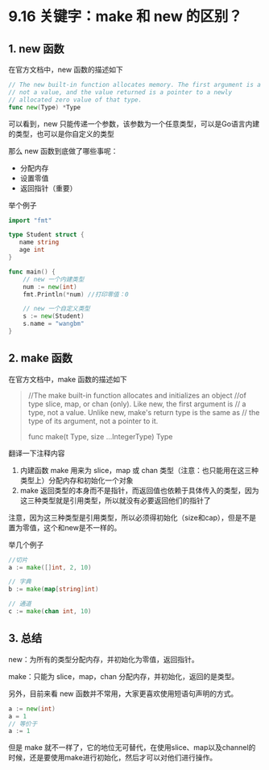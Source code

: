 # 9.16 关键字：make 和 new 的区别？

## 1. new  函数

在官方文档中，new 函数的描述如下 

```go
// The new built-in function allocates memory. The first argument is a type,
// not a value, and the value returned is a pointer to a newly
// allocated zero value of that type.
func new(Type) *Type
```

可以看到，new 只能传递一个参数，该参数为一个任意类型，可以是Go语言内建的类型，也可以是你自定义的类型

那么 new 函数到底做了哪些事呢：

- 分配内存
- 设置零值
- 返回指针（重要）



举个例子

```go
import "fmt"

type Student struct {
   name string
   age int
}

func main() {
    // new 一个内建类型
	num := new(int)
	fmt.Println(*num) //打印零值：0

    // new 一个自定义类型
    s := new(Student)
    s.name = "wangbm"
}
```



## 2. make 函数

在官方文档中，make 函数的描述如下

>//The make built-in function allocates and initializes an object
>//of type slice, map, or chan (only). Like new, the first argument is
>// a type, not a value. Unlike new, make's return type is the same as
>// the type of its argument, not a pointer to it.
>
>func make(t Type, size ...IntegerType) Type

翻译一下注释内容

1. 内建函数 make 用来为 slice，map 或 chan 类型（注意：也只能用在这三种类型上）分配内存和初始化一个对象
2. make 返回类型的本身而不是指针，而返回值也依赖于具体传入的类型，因为这三种类型就是引用类型，所以就没有必要返回他们的指针了

注意，因为这三种类型是引用类型，所以必须得初始化（size和cap），但是不是置为零值，这个和new是不一样的。

举几个例子

```go
//切片
a := make([]int, 2, 10)  

// 字典
b := make(map[string]int)

// 通道
c := make(chan int, 10)
```



## 3. 总结

new：为所有的类型分配内存，并初始化为零值，返回指针。

make：只能为 slice，map，chan 分配内存，并初始化，返回的是类型。

另外，目前来看 new 函数并不常用，大家更喜欢使用短语句声明的方式。

```go
a := new(int)
a = 1
// 等价于
a := 1
```

但是 make 就不一样了，它的地位无可替代，在使用slice、map以及channel的时候，还是要使用make进行初始化，然后才可以对他们进行操作。

